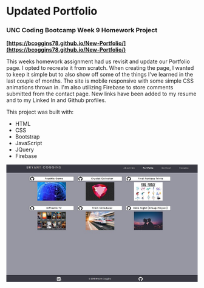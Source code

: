 # Updated Portfolio

### UNC Coding Bootcamp Week 9 Homework Project



**[https://bcoggins78.github.io/New-Portfolio/](https://bcoggins78.github.io/New-Portfolio/)**

This weeks homework assignment had us revisit and update our Portfolio page.  I opted to recreate it from scratch.  When creating the page, I wanted to keep it simple but to also show off some of the things I've learned in the last couple of months.  The site is mobile responsive with some simple CSS animations thrown in.  I'm also utilizing Firebase to store comments submitted from the contact page.  New links have been added to my resume and to my Linked In and Github profiles.


This project was built with:

* HTML 
* CSS
* Bootstrap
* JavaScript
* JQuery
* Firebase

![New Portfolio](/assets/media/screenshot.jpg)